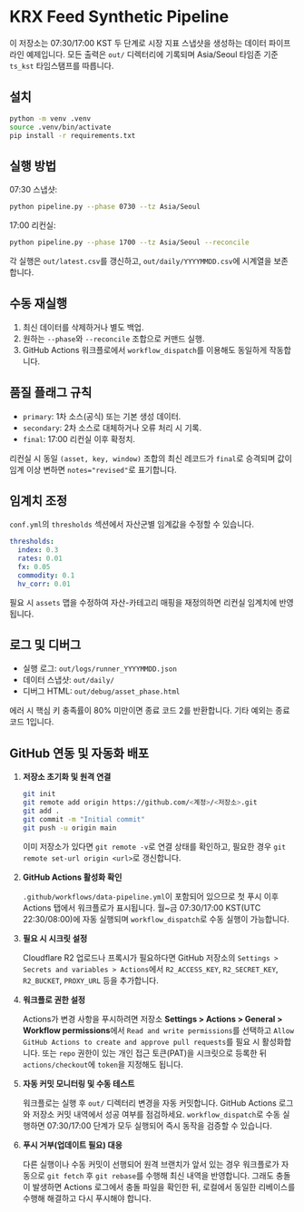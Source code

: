 # KRX Feed Synthetic Pipeline

이 저장소는 07:30/17:00 KST 두 단계로 시장 지표 스냅샷을 생성하는 데이터 파이프라인 예제입니다. 모든 출력은 `out/` 디렉터리에 기록되며 Asia/Seoul 타임존 기준 `ts_kst` 타임스탬프를 따릅니다.

## 설치

```bash
python -m venv .venv
source .venv/bin/activate
pip install -r requirements.txt
```

## 실행 방법

07:30 스냅샷:

```bash
python pipeline.py --phase 0730 --tz Asia/Seoul
```

17:00 리컨실:

```bash
python pipeline.py --phase 1700 --tz Asia/Seoul --reconcile
```

각 실행은 `out/latest.csv`를 갱신하고, `out/daily/YYYYMMDD.csv`에 시계열을 보존합니다.

## 수동 재실행

1. 최신 데이터를 삭제하거나 별도 백업.
2. 원하는 `--phase`와 `--reconcile` 조합으로 커맨드 실행.
3. GitHub Actions 워크플로에서 `workflow_dispatch`를 이용해도 동일하게 작동합니다.

## 품질 플래그 규칙

* `primary`: 1차 소스(공식) 또는 기본 생성 데이터.
* `secondary`: 2차 소스로 대체하거나 오류 처리 시 기록.
* `final`: 17:00 리컨실 이후 확정치.

리컨실 시 동일 `(asset, key, window)` 조합의 최신 레코드가 `final`로 승격되며 값이 임계 이상 변하면 `notes="revised"`로 표기합니다.

## 임계치 조정

`conf.yml`의 `thresholds` 섹션에서 자산군별 임계값을 수정할 수 있습니다.

```yaml
thresholds:
  index: 0.3
  rates: 0.01
  fx: 0.05
  commodity: 0.1
  hv_corr: 0.01
```

필요 시 `assets` 맵을 수정하여 자산-카테고리 매핑을 재정의하면 리컨실 임계치에 반영됩니다.

## 로그 및 디버그

* 실행 로그: `out/logs/runner_YYYYMMDD.json`
* 데이터 스냅샷: `out/daily/`
* 디버그 HTML: `out/debug/asset_phase.html`

에러 시 핵심 키 충족률이 80% 미만이면 종료 코드 2를 반환합니다. 기타 예외는 종료 코드 1입니다.

## GitHub 연동 및 자동화 배포

1. **저장소 초기화 및 원격 연결**

   ```bash
   git init
   git remote add origin https://github.com/<계정>/<저장소>.git
   git add .
   git commit -m "Initial commit"
   git push -u origin main
   ```

   이미 저장소가 있다면 `git remote -v`로 연결 상태를 확인하고, 필요한 경우 `git remote set-url origin <url>`로 갱신합니다.

2. **GitHub Actions 활성화 확인**

   `.github/workflows/data-pipeline.yml`이 포함되어 있으므로 첫 푸시 이후 Actions 탭에서 워크플로가 표시됩니다. 월~금 07:30/17:00 KST(UTC 22:30/08:00)에 자동 실행되며 `workflow_dispatch`로 수동 실행이 가능합니다.

3. **필요 시 시크릿 설정**

   Cloudflare R2 업로드나 프록시가 필요하다면 GitHub 저장소의 `Settings > Secrets and variables > Actions`에서 `R2_ACCESS_KEY`, `R2_SECRET_KEY`, `R2_BUCKET`, `PROXY_URL` 등을 추가합니다.

4. **워크플로 권한 설정**

   Actions가 변경 사항을 푸시하려면 저장소 **Settings > Actions > General > Workflow permissions**에서 `Read and write permissions`를 선택하고 `Allow GitHub Actions to create and approve pull requests`를 필요 시 활성화합니다. 또는 `repo` 권한이 있는 개인 접근 토큰(PAT)을 시크릿으로 등록한 뒤 `actions/checkout`에 `token`을 지정해도 됩니다.

5. **자동 커밋 모니터링 및 수동 테스트**

   워크플로는 실행 후 `out/` 디렉터리 변경을 자동 커밋합니다. GitHub Actions 로그와 저장소 커밋 내역에서 성공 여부를 점검하세요.
   `workflow_dispatch`로 수동 실행하면 07:30/17:00 단계가 모두 실행되어 즉시 동작을 검증할 수 있습니다.

6. **푸시 거부(업데이트 필요) 대응**

   다른 실행이나 수동 커밋이 선행되어 원격 브랜치가 앞서 있는 경우 워크플로가 자동으로 `git fetch` 후 `git rebase`를 수행해 최신 내역을 반영합니다.
   그래도 충돌이 발생하면 Actions 로그에서 충돌 파일을 확인한 뒤, 로컬에서 동일한 리베이스를 수행해 해결하고 다시 푸시해야 합니다.
